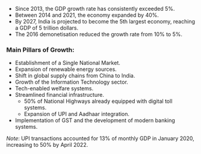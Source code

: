 

- Since 2013, the GDP growth rate has consistently exceeded 5%.
- Between 2014 and 2021, the economy expanded by 40%.
- By 2027, India is projected to become the 5th largest economy, reaching a GDP of 5 trillion dollars.
- The 2016 demonetisation reduced the growth rate from 10% to 5%.

### Main Pillars of Growth:
- Establishment of a Single National Market.
- Expansion of renewable energy sources.
- Shift in global supply chains from China to India.
- Growth of the Information Technology sector.
- Tech-enabled welfare systems.
- Streamlined financial infrastructure.
  - 50% of National Highways already equipped with digital toll systems.
  - Expansion of UPI and Aadhaar integration.
- Implementation of GST and the development of modern banking systems.

*Note*: UPI transactions accounted for 13% of monthly GDP in January 2020, increasing to 50% by April 2022.
